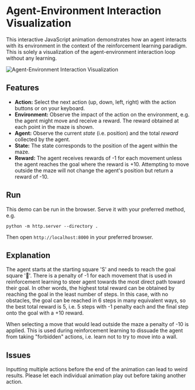 # Agent-Environment Interaction Visualization

This interactive JavaScript animation demonstrates how an agent interacts with its environment in the context of the reinforcement learning paradigm. This is solely a visualization of the agent-environment interaction loop without any learning.

![Agent-Environment Interaction Visualization](https://talesofindustry.org/images/github/agent-environment-interaction.png)

## Features

- **Action:** Select the next action (up, down, left, right) with the action buttons or on your keyboard.
- **Environment:** Observe the impact of the action on the environment, e.g. the agent might move and receive a reward. The reward  obtained at each point in the maze is shown.
- **Agent:** Observe the current *state* (i.e. position) and the total *reward* collected by the agent.
- **State:** The state corresponds to the position of the agent within the maze.
- **Reward:** The agent receives rewards of -1 for each movement unless the agent reaches the goal where the reward is +10. Attempting to move outside the maze will not change the agent's position but return a reward of -10.


## Run

This demo can be run in the browser. Serve it with your preferred method, e.g.

```
python -m http.server --directory .
```

Then open `http://localhost:8000` in your preferred browser.


## Explanation

The agent starts at the starting square 'S' and needs to reach the goal square '🏁'. There is a penalty of -1 for each movement that is used in reinforcement learning to steer agent towards the most direct path toward their goal. In other words, the highest total reward can be obtained by reaching the goal in the least number of steps. In this case, with no obstacles, the goal can be reached in 6 steps in many equivalent ways, so the best total reward is 5, i.e. 5 steps with -1 penalty each and the final step onto the goal with a +10 reward.

When selecting a move that would lead outside the maze a penalty of -10 is applied. This is used during reinforcement learning to dissuade the agent from taking "forbidden" actions, i.e. learn not to try to move into a wall.


## Issues

Inputting multiple actions before the end of the animation can lead to weird results. Please let each individual animation play out before taking another action.
